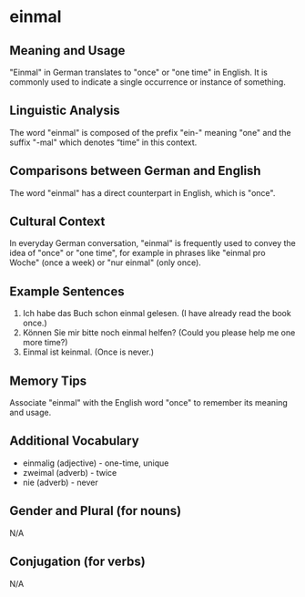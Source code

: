 # einmal
## Meaning and Usage
"Einmal" in German translates to "once" or "one time" in English. It is commonly used to indicate a single occurrence or instance of something.

## Linguistic Analysis
The word "einmal" is composed of the prefix "ein-" meaning "one" and the suffix "-mal" which denotes “time” in this context.

## Comparisons between German and English
The word "einmal" has a direct counterpart in English, which is "once".

## Cultural Context
In everyday German conversation, "einmal" is frequently used to convey the idea of "once" or "one time", for example in phrases like "einmal pro Woche" (once a week) or "nur einmal" (only once).

## Example Sentences
1. Ich habe das Buch schon einmal gelesen. (I have already read the book once.)
2. Können Sie mir bitte noch einmal helfen? (Could you please help me one more time?)
3. Einmal ist keinmal. (Once is never.)

## Memory Tips
Associate "einmal" with the English word "once" to remember its meaning and usage.

## Additional Vocabulary
- einmalig (adjective) - one-time, unique
- zweimal (adverb) - twice
- nie (adverb) - never

## Gender and Plural (for nouns)
N/A

## Conjugation (for verbs)
N/A